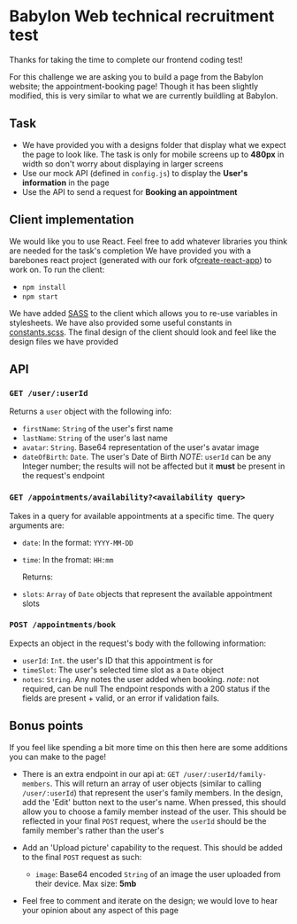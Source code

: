 # Babylon Web technical recruitment test

Thanks for taking the time to complete our frontend coding test!

For this challenge we are asking you to build a page from the Babylon website; the appointment-booking page! Though it has been slightly modified, this is very similar to what we are currently buildling at Babylon.

## Task

* We have provided you with a designs folder that display what we expect the page to look like. The task is only for mobile screens up to **480px** in width so don't worry about displaying in larger screens
* Use our mock API (defined in `config.js`) to display the **User's information** in the page
* Use the API to send a request for **Booking an appointment**

## Client implementation

We would like you to use React. Feel free to add whatever libraries you think are needed for the task's completion
We have provided you with a barebones react project (generated with our fork of[create-react-app](https://github.com/facebook/create-react-app)) to work on.
To run the client:

* `npm install`
* `npm start`

We have added [SASS](http://sass-lang.com/) to the client which allows you to re-use variables in stylesheets. We have also provided some useful constants in [constants.scss](./src/constants.scss). The final design of the client should look and feel like the design files we have provided

## API

### `GET /user/:userId`

Returns a `user` object with the following info:

* `firstName`: `String` of the user's first name
* `lastName`: `String` of the user's last name
* `avatar`: `String`. Base64 representation of the user's avatar image
* `dateOfBirth`: `Date`. The user's Date of Birth
  _NOTE_: `userId` can be any Integer number; the results will not be affected but it **must** be present in the request's endpoint

### `GET /appointments/availability?<availability query>`

Takes in a query for available appointments at a specific time.
The query arguments are:

* `date`: In the format: `YYYY-MM-DD`
* `time`: In the fromat: `HH:mm`

  Returns:
* `slots`: `Array` of `Date` objects that represent the available appointment slots

### `POST /appointments/book`

Expects an object in the request's body with the following information:

* `userId`: `Int`. the user's ID that this appointment is for
* `timeSlot`: The user's selected time slot as a `Date` object
* `notes`: `String`. Any notes the user added when booking. _note_: not required, can be null
  The endpoint responds with a 200 status if the fields are present + valid, or an error if validation fails.

## Bonus points

If you feel like spending a bit more time on this then here are some additions you can make to the page!

* There is an extra endpoint in our api at: `GET /user/:userId/family-members`. This will return an array of user objects (similar to calling `/user/:userId`) that represent the user's family members. In the design, add the 'Edit' button next to the user's name. When pressed, this should allow you to choose a family member instead of the user. This should be reflected in your final `POST` request, where the `userId` should be the family member's rather than the user's

* Add an 'Upload picture' capability to the request. This should be added to the final `POST` request as such:

  * `image`: Base64 encoded `String` of an image the user uploaded from their device. Max size: **5mb**

* Feel free to comment and iterate on the design; we would love to hear your opinion about any aspect of this page

